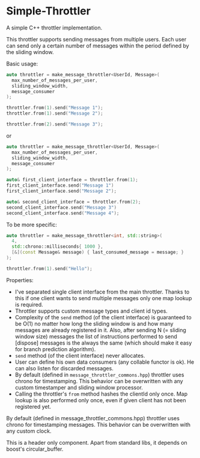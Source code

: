 # Simple-Throttler
A simple C++ throttler implementation.

This throttler supports sending messages from multiple users. Each user can send only a certain number of messages within the period defined by the sliding window.

Basic usage:
```cpp
auto throttler = make_message_throttler<UserId, Message>(
  max_number_of_messages_per_user,
  sliding_window_width,
  message_consumer
);

throttler.from(1).send("Message 1");
throttler.from(1).send("Message 2");

throttler.from(2).send("Message 3");
```
or
```cpp
auto throttler = make_message_throttler<UserId, Message>(
  max_number_of_messages_per_user,
  sliding_window_width,
  message_consumer
);

auto& first_client_interface = throttler.from(1);
first_client_interface.send("Message 1")
first_client_interface.send("Message 2");

auto& second_client_interface = throttler.from(2);
second_client_interface.send("Message 3")
second_client_interface.send("Message 4");
```

To be more specific:
```cpp
auto throttler = make_message_throttler<int, std::string>(
  4,
  std::chrono::milliseconds{ 1000 },
  [&](const Message& message) { last_consumed_message = message; }
);

throttler.from(1).send("Hello");
```

Properties:
- I've separated single client interface from the main throttler. Thanks to this if one client wants to send multiple messages only one map lookup is required.
- Throttler supports custom message types and client id types.
- Complexity of the `send` method (of the client interface) is guaranteed to be O(1) no matter how long the sliding window is and how many messages are already registered in it. Also, after sending N (= sliding window size) messages the list of instructions performed to send [dispose] messages is the always the same (which should make it easy for branch prediction algorithm).
- `send` method (of the client interface) never allocates.
- User can define his own data consumers (any collable functor is ok). He can also listen for discarded messages.
- By default (defined in `message_throttler_commons.hpp`) throttler uses chrono for timestamping. This behavior can be overwritten with any custom timestamper and sliding window processor.
- Calling the throttler's `from` method hashes the clientId only once. Map lookup is also performed only once, even if given client has not been registered yet.

By default (defined in message_throttler_commons.hpp) throttler uses chrono for timestamping messages. This behavior can be overwritten with any custom clock.

This is a header only component. Apart from standard libs, it depends on boost's circular_buffer.
